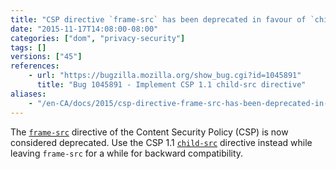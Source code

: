 ```yaml
---
title: "CSP directive `frame-src` has been deprecated in favour of `child-src`"
date: "2015-11-17T14:08:00-08:00"
categories: ["dom", "privacy-security"]
tags: []
versions: ["45"]
references:
    - url: "https://bugzilla.mozilla.org/show_bug.cgi?id=1045891"
      title: "Bug 1045891 - Implement CSP 1.1 child-src directive"
aliases:
    - "/en-CA/docs/2015/csp-directive-frame-src-has-been-deprecated-in-favor-of-child-src/"
---
```

The [`frame-src`](https://developer.mozilla.org/en-US/docs/Web/Security/CSP/CSP_policy_directives#frame-src) directive of the Content Security Policy (CSP) is now considered deprecated. Use the CSP 1.1 [`child-src`](https://developer.mozilla.org/en-US/docs/Web/Security/CSP/CSP_policy_directives#child-src) directive instead while leaving `frame-src` for a while for backward compatibility.
